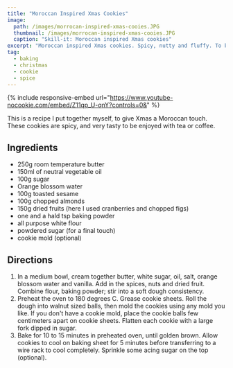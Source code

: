 ```yaml
---
title: "Moroccan Inspired Xmas Cookies"
image:
  path: /images/morrocan-inspired-xmas-cooies.JPG
  thumbnail: /images/morrocan-inspired-xmas-cooies.JPG
  caption: "Skill-it: Moroccan inspired Xmas cookies"
excerpt: "Moroccan inspired Xmas cookies. Spicy, nutty and fluffy. To be enjoyed with tea or coffee."
tag:
  - baking
  - christmas
  - cookie
  - spice
---
```


{% include responsive-embed url="https://www.youtube-nocookie.com/embed/Z11qp_U-qnY?controls=0&" %}

This is a recipe I put together myself, to give Xmas a Moroccan touch. These cookies are spicy, and very tasty to be enjoyed with tea or coffee.

## Ingredients

- 250g room temperature butter
- 150ml of neutral vegetable oil
- 100g sugar
- Orange blossom water
- 100g toasted sesame
- 100g chopped almonds
- 150g dried fruits (here I used cranberries and chopped figs)
- one and a hald tsp baking powder
- all purpose white flour
- powdered sugar (for a final touch)
- cookie mold (optional)

## Directions

1. In a medium bowl, cream together butter, white sugar, oil, salt, orange blossom water and vanilla. Add in the spices, nuts and dried fruit. Combine flour, baking powder; stir into a soft dough consistency.
2. Preheat the oven to 180 degrees C. Grease cookie sheets. Roll the dough into walnut sized balls, then mold the cookies using any mold you like. If you don't have a cookie mold, place the cookie balls few centimeters apart on cookie sheets. Flatten each cookie with a large fork dipped in sugar.
3. Bake for 10 to 15 minutes in preheated oven, until golden brown. Allow cookies to cool on baking sheet for 5 minutes before transferring to a wire rack to cool completely. Sprinkle some acing sugar on the top (optional).
